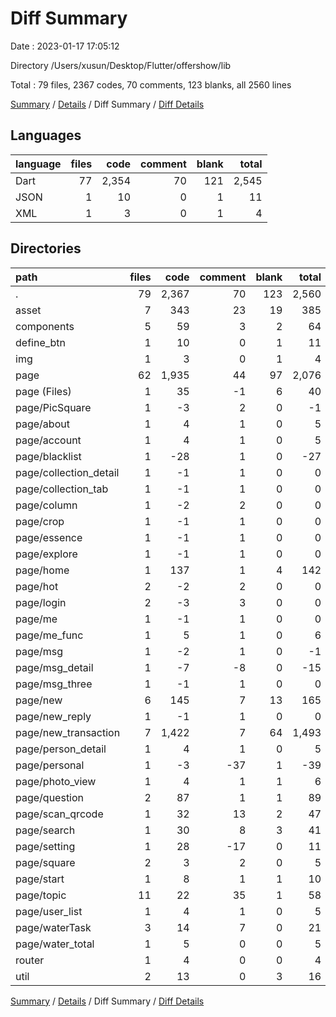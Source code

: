 # Diff Summary

Date : 2023-01-17 17:05:12

Directory /Users/xusun/Desktop/Flutter/offershow/lib

Total : 79 files,  2367 codes, 70 comments, 123 blanks, all 2560 lines

[Summary](results.md) / [Details](details.md) / Diff Summary / [Diff Details](diff-details.md)

## Languages
| language | files | code | comment | blank | total |
| :--- | ---: | ---: | ---: | ---: | ---: |
| Dart | 77 | 2,354 | 70 | 121 | 2,545 |
| JSON | 1 | 10 | 0 | 1 | 11 |
| XML | 1 | 3 | 0 | 1 | 4 |

## Directories
| path | files | code | comment | blank | total |
| :--- | ---: | ---: | ---: | ---: | ---: |
| . | 79 | 2,367 | 70 | 123 | 2,560 |
| asset | 7 | 343 | 23 | 19 | 385 |
| components | 5 | 59 | 3 | 2 | 64 |
| define_btn | 1 | 10 | 0 | 1 | 11 |
| img | 1 | 3 | 0 | 1 | 4 |
| page | 62 | 1,935 | 44 | 97 | 2,076 |
| page (Files) | 1 | 35 | -1 | 6 | 40 |
| page/PicSquare | 1 | -3 | 2 | 0 | -1 |
| page/about | 1 | 4 | 1 | 0 | 5 |
| page/account | 1 | 4 | 1 | 0 | 5 |
| page/blacklist | 1 | -28 | 1 | 0 | -27 |
| page/collection_detail | 1 | -1 | 1 | 0 | 0 |
| page/collection_tab | 1 | -1 | 1 | 0 | 0 |
| page/column | 1 | -2 | 2 | 0 | 0 |
| page/crop | 1 | -1 | 1 | 0 | 0 |
| page/essence | 1 | -1 | 1 | 0 | 0 |
| page/explore | 1 | -1 | 1 | 0 | 0 |
| page/home | 1 | 137 | 1 | 4 | 142 |
| page/hot | 2 | -2 | 2 | 0 | 0 |
| page/login | 2 | -3 | 3 | 0 | 0 |
| page/me | 1 | -1 | 1 | 0 | 0 |
| page/me_func | 1 | 5 | 1 | 0 | 6 |
| page/msg | 1 | -2 | 1 | 0 | -1 |
| page/msg_detail | 1 | -7 | -8 | 0 | -15 |
| page/msg_three | 1 | -1 | 1 | 0 | 0 |
| page/new | 6 | 145 | 7 | 13 | 165 |
| page/new_reply | 1 | -1 | 1 | 0 | 0 |
| page/new_transaction | 7 | 1,422 | 7 | 64 | 1,493 |
| page/person_detail | 1 | 4 | 1 | 0 | 5 |
| page/personal | 1 | -3 | -37 | 1 | -39 |
| page/photo_view | 1 | 4 | 1 | 1 | 6 |
| page/question | 2 | 87 | 1 | 1 | 89 |
| page/scan_qrcode | 1 | 32 | 13 | 2 | 47 |
| page/search | 1 | 30 | 8 | 3 | 41 |
| page/setting | 1 | 28 | -17 | 0 | 11 |
| page/square | 2 | 3 | 2 | 0 | 5 |
| page/start | 1 | 8 | 1 | 1 | 10 |
| page/topic | 11 | 22 | 35 | 1 | 58 |
| page/user_list | 1 | 4 | 1 | 0 | 5 |
| page/waterTask | 3 | 14 | 7 | 0 | 21 |
| page/water_total | 1 | 5 | 0 | 0 | 5 |
| router | 1 | 4 | 0 | 0 | 4 |
| util | 2 | 13 | 0 | 3 | 16 |

[Summary](results.md) / [Details](details.md) / Diff Summary / [Diff Details](diff-details.md)